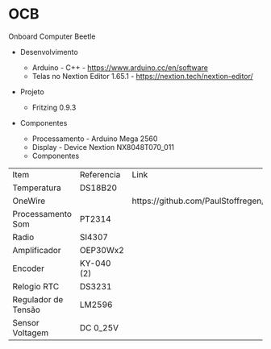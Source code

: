# OCB
Onboard Computer Beetle 

- Desenvolvimento
  - Arduino - C++			- https://www.arduino.cc/en/software
  - Telas no Nextion Editor 1.65.1	- https://nextion.tech/nextion-editor/
- Projeto 
  - Fritzing 0.9.3

- Componentes
  - Processamento 		- Arduino Mega 2560
  - Display 			- Device Nextion NX8048T070_011
  - Componentes
 <table>
	 <tr><b><td>Item</td><td>Referencia</td><td>Link</td><td>Versão</td></b></tr>
	 <tr><td>Temperatura</td><td>DS18B20</td><td></td><td></td></tr>
	 <tr><td>OneWire</td><td></td><td>https://github.com/PaulStoffregen/OneWire</td><td>2.3.8</td></tr>
	 <tr><td>Processamento Som</td><td>PT2314</td><td></td><td></td></tr>
  	 <tr><td>Radio</td><td>SI4307</td><td></td><td></td></tr>
	 <tr><td>Amplificador</td><td>OEP30Wx2</td><td></td><td></td></tr>
	 <tr><td>Encoder</td><td>KY-040 (2)</td><td></td><td></td></tr>
	 <tr><td>Relogio RTC</td><td>DS3231 	</td><td></td><td></td></tr>
	 <tr><td>Regulador de Tensão</td><td>LM2596</td><td></td><td></td></tr>
	 <tr><td>Sensor Voltagem</td><td>DC 0_25V</td><td></td><td></td></tr>
  </table>
  	
